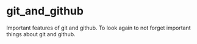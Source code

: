 # git_and_github
Important features of git and github. To look again to not forget important things about git and github.
